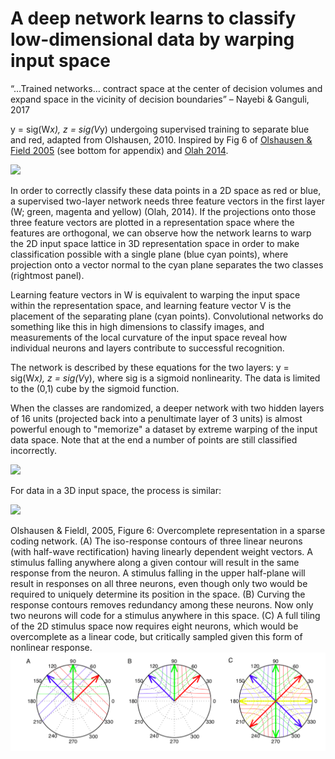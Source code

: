 # A deep network learns to classify low-dimensional data by warping input space

“…Trained networks… contract space at the center of decision volumes and expand space in the vicinity of decision boundaries” – Nayebi & Ganguli, 2017

y = sig(W*x), z = sig(V*y) undergoing supervised training to separate blue and red, adapted from Olshausen, 2010. Inspired by Fig 6 of [Olshausen & Field 2005](http://www.rctn.org/bruno/CTBP/olshausen-field05.pdf) (see bottom for appendix) and [Olah 2014](http://colah.github.io/posts/2014-03-NN-Manifolds-Topology/). 

![](two_layer_warping_2378259.gif)

In order to correctly classify these data points in a 2D space as red or blue, a supervised two-layer network needs three feature vectors in the first layer (W; green, magenta and yellow) (Olah, 2014). If the projections onto those three feature vectors are plotted in a representation space where the features are orthogonal, we can observe how the network learns to warp the 2D input space lattice in 3D representation space in order to make classification possible with a single plane (blue cyan points), where projection onto a vector normal to the cyan plane separates the two classes (rightmost panel).

Learning feature vectors in W is equivalent to warping the input space within the representation space, and learning feature vector V is the placement of the separating plane (cyan points). Convolutional networks do something like this in high dimensions to classify images, and measurements of the local curvature of the input space reveal how individual neurons and layers contribute to successful recognition.

The network is described by these equations for the two layers: y = sig(W*x), z = sig(V*y), where sig is a sigmoid nonlinearity. The data is limited to the (0,1) cube by the sigmoid function.

When the classes are randomized, a deeper network with two hidden layers of 16 units (projected back into a penultimate layer of 3 units) is almost powerful enough to "memorize" a dataset by extreme warping of the input data space. Note that at the end a number of points are still classified incorrectly.

![](three_layer_warping_4574262.gif)

For data in a 3D input space, the process is similar:

![](three_layer_warping_212485.gif)


Olshausen & Fieldl, 2005, Figure 6: Overcomplete representation in a sparse coding network. (A) The iso-response contours of three
linear neurons (with half-wave rectification) having linearly dependent weight
vectors. A stimulus falling anywhere along a given contour will result in the
same response from the neuron. A stimulus falling in the upper half-plane will
result in responses on all three neurons, even though only two would be required
to uniquely determine its position in the space. (B) Curving the response
contours removes redundancy among these neurons. Now only two neurons
will code for a stimulus anywhere in this space. (C) A full tiling of the 2D stimulus
space now requires eight neurons, which would be overcomplete as a linear
code, but critically sampled given this form of nonlinear response.
![](olshausen-fig6.png)



